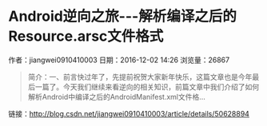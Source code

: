 # Android逆向之旅---解析编译之后的Resource.arsc文件格式
作者：jiangwei0910410003
日期：2016-12-02 14:26
浏览量：26867
> 简介：一、前言快过年了，先提前祝贺大家新年快乐，这篇文章也是今年最后一篇了。今天我们继续来看逆向的相关知识，前篇文章中我们介绍了如何解析Android中编译之后的AndroidManifest.xml文件格...

 链接：http://blog.csdn.net/jiangwei0910410003/article/details/50628894
